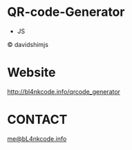 # QR-code-Generator

* JS

© davidshimjs 

# Website
http://bl4nkcode.info/qrcode_generator


# CONTACT
me@bL4nkcode.info